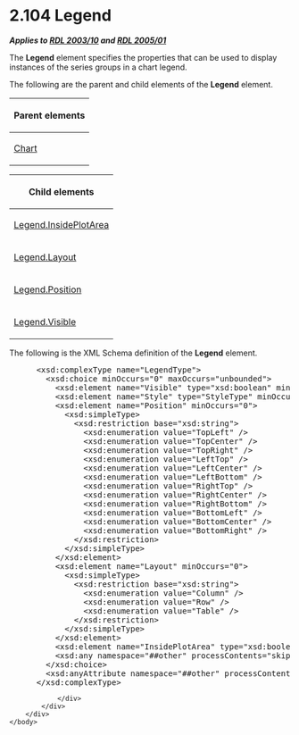 <html dir="LTR" xmlns:mshelp="http://msdn.microsoft.com/mshelp" xmlns:ddue="http://ddue.schemas.microsoft.com/authoring/2003/5" xmlns:xlink="http://www.w3.org/1999/xlink" xmlns:tool="http://www.microsoft.com/tooltip">
    <head>
        <meta http-equiv="Content-Type" content="text/html; CHARSET=utf-8"></meta>
        <meta name="save" content="history"></meta>
        <title>2.104 Legend</title>
        <xml>
            <mshelp:toctitle title="2.104 Legend"></mshelp:toctitle>
            <mshelp:rltitle title="[MS-RDL]: Legend"></mshelp:rltitle>
            <mshelp:keyword index="A" term="ee6c1c5b-1389-43fb-989a-62fbf0cb5f6f"></mshelp:keyword>
            <mshelp:attr name="DCSext.ContentType" value="open specification"></mshelp:attr>
            <mshelp:attr name="AssetID" value="ee6c1c5b-1389-43fb-989a-62fbf0cb5f6f"></mshelp:attr>
            <mshelp:attr name="TopicType" value="kbRef"></mshelp:attr>
            <mshelp:attr name="DCSext.Title" value="[MS-RDL]: Legend" />
        </xml>
    </head>
    <body>
        <div id="header">
            <h1 class="heading">2.104 Legend</h1>
        </div>
        <div id="mainSection">
            <div id="mainBody">
                <div id="allHistory" class="saveHistory"></div>
                <div id="sectionSection0" class="section" name="collapseableSection">
                    

<p><b><i>Applies to </i></b><a href="a7e2ad00-07c8-4f6d-80ab-3ad55df7b233.html"><b><i>RDL 2003/10</i></b></a><b>
<i>and </i></b><a href="3ebe2912-4958-4832-b391-cad1f5e13338.html"><b><i>RDL 2005/01</i></b></a></p>

<p>The <b>Legend</b> element specifies the properties that can
be used to display instances of the series groups in a chart legend.</p>

<p>The following are the parent and child elements of the <b>Legend</b>
element.</p>

<table>
 <thead>
  <tr>
   <th>
   <p>Parent elements</p>
   </th>
  </tr>
 </thead>
 <tr>
  <td>
  <p><a href="b0ab5524-7eb2-47a7-a4d3-230f5c8c5526.html">Chart</a></p>
  </td>
 </tr>
</table>

<p> </p>

<table>
 <thead>
  <tr>
   <th>
   <p>Child elements</p>
   </th>
  </tr>
 </thead>
 <tr>
  <td>
  <p><a href="28f7e9d8-ecd3-4b64-a65d-088e56c6de47.html">Legend.InsidePlotArea</a></p>
  </td>
 </tr>
 <tr>
  <td>
  <p><a href="dac14911-4d8d-4d3a-a008-562b3bad8b31.html">Legend.Layout</a></p>
  </td>
 </tr>
 <tr>
  <td>
  <p><a href="1545f9e5-b199-4cfe-948d-bf4d0cabce91.html">Legend.Position</a></p>
  </td>
 </tr>
 <tr>
  <td>
  <p><a href="009f502f-6859-40aa-928a-0a98f51f169b.html">Legend.Visible</a></p>
  </td>
 </tr>
</table>

<p>The following is the XML Schema definition of the <b>Legend</b>
element.</p>

<dl>
<dd>
<div><pre> &lt;xsd:complexType name=&quot;LegendType&quot;&gt;
   &lt;xsd:choice minOccurs=&quot;0&quot; maxOccurs=&quot;unbounded&quot;&gt;
     &lt;xsd:element name=&quot;Visible&quot; type=&quot;xsd:boolean&quot; minOccurs=&quot;0&quot; /&gt;
     &lt;xsd:element name=&quot;Style&quot; type=&quot;StyleType&quot; minOccurs=&quot;0&quot; /&gt;
     &lt;xsd:element name=&quot;Position&quot; minOccurs=&quot;0&quot;&gt;
       &lt;xsd:simpleType&gt;
         &lt;xsd:restriction base=&quot;xsd:string&quot;&gt;
           &lt;xsd:enumeration value=&quot;TopLeft&quot; /&gt;
           &lt;xsd:enumeration value=&quot;TopCenter&quot; /&gt;
           &lt;xsd:enumeration value=&quot;TopRight&quot; /&gt;
           &lt;xsd:enumeration value=&quot;LeftTop&quot; /&gt;
           &lt;xsd:enumeration value=&quot;LeftCenter&quot; /&gt;
           &lt;xsd:enumeration value=&quot;LeftBottom&quot; /&gt;
           &lt;xsd:enumeration value=&quot;RightTop&quot; /&gt;
           &lt;xsd:enumeration value=&quot;RightCenter&quot; /&gt;
           &lt;xsd:enumeration value=&quot;RightBottom&quot; /&gt;
           &lt;xsd:enumeration value=&quot;BottomLeft&quot; /&gt;
           &lt;xsd:enumeration value=&quot;BottomCenter&quot; /&gt;
           &lt;xsd:enumeration value=&quot;BottomRight&quot; /&gt;
         &lt;/xsd:restriction&gt;
       &lt;/xsd:simpleType&gt;
     &lt;/xsd:element&gt;
     &lt;xsd:element name=&quot;Layout&quot; minOccurs=&quot;0&quot;&gt;
       &lt;xsd:simpleType&gt;
         &lt;xsd:restriction base=&quot;xsd:string&quot;&gt;
           &lt;xsd:enumeration value=&quot;Column&quot; /&gt;
           &lt;xsd:enumeration value=&quot;Row&quot; /&gt;
           &lt;xsd:enumeration value=&quot;Table&quot; /&gt;
         &lt;/xsd:restriction&gt;
       &lt;/xsd:simpleType&gt;
     &lt;/xsd:element&gt;
     &lt;xsd:element name=&quot;InsidePlotArea&quot; type=&quot;xsd:boolean&quot; minOccurs=&quot;0&quot; /&gt;
     &lt;xsd:any namespace=&quot;##other&quot; processContents=&quot;skip&quot; /&gt;
   &lt;/xsd:choice&gt;
   &lt;xsd:anyAttribute namespace=&quot;##other&quot; processContents=&quot;skip&quot; /&gt;
 &lt;/xsd:complexType&gt;
</pre></div>
</dd></dl>


                </div>
            </div>
        </div>
    </body>
</html>